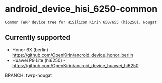 android_device_hisi_6250-common
===============================

    Common TWRP device tree for HiSilicon Kirin 650/655 (hi6250), Nougat


Currently supported
-------------------

* Honor 6X (berlin) - https://github.com/OpenKirin/android_device_honor_berlin
* Huawei P9 Lite (hi6250) - https://github.com/OpenKirin/android_device_huawei_hi6250

BRANCH: twrp-nougat
